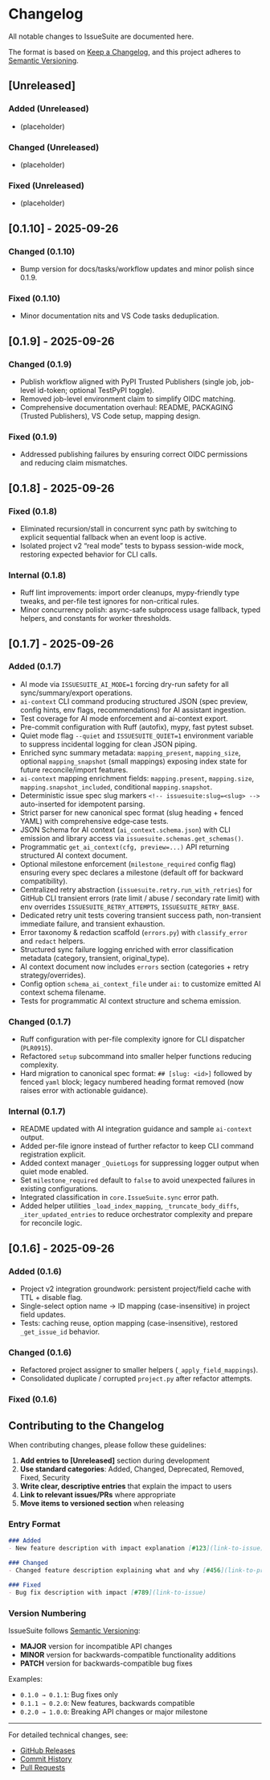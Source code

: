 # Changelog

All notable changes to IssueSuite are documented here.

The format is based on [Keep a Changelog](https://keepachangelog.com/en/1.0.0/),
and this project adheres to [Semantic Versioning](https://semver.org/spec/v2.0.0.html).

## [Unreleased]

### Added (Unreleased)

- (placeholder)

### Changed (Unreleased)

- (placeholder)

### Fixed (Unreleased)

- (placeholder)

## [0.1.10] - 2025-09-26

### Changed (0.1.10)

- Bump version for docs/tasks/workflow updates and minor polish since 0.1.9.

### Fixed (0.1.10)

- Minor documentation nits and VS Code tasks deduplication.

## [0.1.9] - 2025-09-26

### Changed (0.1.9)

- Publish workflow aligned with PyPI Trusted Publishers (single job, job-level id-token; optional TestPyPI toggle).
- Removed job-level environment claim to simplify OIDC matching.
- Comprehensive documentation overhaul: README, PACKAGING (Trusted Publishers), VS Code setup, mapping design.

### Fixed (0.1.9)

- Addressed publishing failures by ensuring correct OIDC permissions and reducing claim mismatches.

## [0.1.8] - 2025-09-26

### Fixed (0.1.8)

- Eliminated recursion/stall in concurrent sync path by switching to explicit sequential fallback when an event loop is active.
- Isolated project v2 “real mode” tests to bypass session-wide mock, restoring expected behavior for CLI calls.

### Internal (0.1.8)

- Ruff lint improvements: import order cleanups, mypy-friendly type tweaks, and per-file test ignores for non-critical rules.
- Minor concurrency polish: async-safe subprocess usage fallback, typed helpers, and constants for worker thresholds.

## [0.1.7] - 2025-09-26

### Added (0.1.7)

- AI mode via `ISSUESUITE_AI_MODE=1` forcing dry-run safety for all sync/summary/export operations.
- `ai-context` CLI command producing structured JSON (spec preview, config hints, env flags, recommendations) for AI assistant ingestion.
- Test coverage for AI mode enforcement and ai-context export.
- Pre-commit configuration with Ruff (autofix), mypy, fast pytest subset.
- Quiet mode flag `--quiet` and `ISSUESUITE_QUIET=1` environment variable to suppress incidental logging for clean JSON piping.
- Enriched sync summary metadata: `mapping_present`, `mapping_size`, optional `mapping_snapshot` (small mappings) exposing index state for future reconcile/import features.
- `ai-context` mapping enrichment fields: `mapping.present`, `mapping.size`, `mapping.snapshot_included`, conditional `mapping.snapshot`.
- Deterministic issue spec slug markers `<!-- issuesuite:slug=<slug> -->` auto-inserted for idempotent parsing.
- Strict parser for new canonical spec format (slug heading + fenced YAML) with comprehensive edge‑case tests.
- JSON Schema for AI context (`ai_context.schema.json`) with CLI emission and library access via `issuesuite.schemas.get_schemas()`.
- Programmatic `get_ai_context(cfg, preview=...)` API returning structured AI context document.
- Optional milestone enforcement (`milestone_required` config flag) ensuring every spec declares a milestone (default off for backward compatibility).
- Centralized retry abstraction (`issuesuite.retry.run_with_retries`) for GitHub CLI transient errors (rate limit / abuse / secondary rate limit) with env overrides `ISSUESUITE_RETRY_ATTEMPTS`, `ISSUESUITE_RETRY_BASE`.
- Dedicated retry unit tests covering transient success path, non-transient immediate failure, and transient exhaustion.
- Error taxonomy & redaction scaffold (`errors.py`) with `classify_error` and `redact` helpers.
- Structured sync failure logging enriched with error classification metadata (category, transient, original_type).
- AI context document now includes `errors` section (categories + retry strategy/overrides).
- Config option `schema_ai_context_file` under `ai:` to customize emitted AI context schema filename.
- Tests for programmatic AI context structure and schema emission.

### Changed (0.1.7)

- Ruff configuration with per-file complexity ignore for CLI dispatcher (`PLR0915`).
- Refactored `setup` subcommand into smaller helper functions reducing complexity.
- Hard migration to canonical spec format: `## [slug: <id>]` followed by fenced `yaml` block; legacy numbered heading format removed (now raises error with actionable guidance).

### Internal (0.1.7)

- README updated with AI integration guidance and sample `ai-context` output.
- Added per-file ignore instead of further refactor to keep CLI command registration explicit.
- Added context manager `_QuietLogs` for suppressing logger output when quiet mode enabled.
- Set `milestone_required` default to `false` to avoid unexpected failures in existing configurations.
- Integrated classification in `core.IssueSuite.sync` error path.
- Added helper utilities `_load_index_mapping`, `_truncate_body_diffs`, `_iter_updated_entries` to reduce orchestrator complexity and prepare for reconcile logic.

## [0.1.6] - 2025-09-26

### Added (0.1.6)

- Project v2 integration groundwork: persistent project/field cache with TTL + disable flag.
- Single-select option name → ID mapping (case-insensitive) in project field updates.
- Tests: caching reuse, option mapping (case-insensitive), restored `_get_issue_id` behavior.

### Changed (0.1.6)

- Refactored project assigner to smaller helpers (`_apply_field_mappings`).
- Consolidated duplicate / corrupted `project.py` after refactor attempts.

### Fixed (0.1.6)

## Contributing to the Changelog


When contributing changes, please follow these guidelines:

1. **Add entries to [Unreleased]** section during development
2. **Use standard categories**: Added, Changed, Deprecated, Removed, Fixed, Security
3. **Write clear, descriptive entries** that explain the impact to users
4. **Link to relevant issues/PRs** where appropriate
5. **Move items to versioned section** when releasing

### Entry Format

```markdown
### Added
- New feature description with impact explanation [#123](link-to-issue)

### Changed
- Changed feature description explaining what and why [#456](link-to-pr)

### Fixed
- Bug fix description with impact [#789](link-to-issue)
```

### Version Numbering

IssueSuite follows [Semantic Versioning](https://semver.org/):

- **MAJOR** version for incompatible API changes
- **MINOR** version for backwards-compatible functionality additions
- **PATCH** version for backwards-compatible bug fixes

Examples:

- `0.1.0 → 0.1.1`: Bug fixes only
- `0.1.1 → 0.2.0`: New features, backwards compatible
- `0.2.0 → 1.0.0`: Breaking API changes or major milestone

---

For detailed technical changes, see:

- [GitHub Releases](https://github.com/IAmJonoBo/IssueSuite/releases)
- [Commit History](https://github.com/IAmJonoBo/IssueSuite/commits/main)
- [Pull Requests](https://github.com/IAmJonoBo/IssueSuite/pulls?q=is%3Apr+is%3Aclosed)
